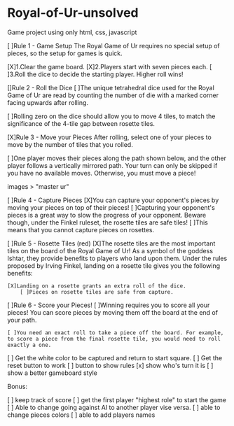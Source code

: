 # Royal-of-Ur-unsolved

Game project using only html, css, javascript

[ ]Rule 1 - Game Setup
The Royal Game of Ur requires no special setup of pieces, so the setup for games is quick.

[X]1.Clear the game board.
[X]2.Players start with seven pieces each.
[ ]3.Roll the dice to decide the starting player. Higher roll wins!

[]Rule 2 - Roll the Dice
[ ]The unique tetrahedral dice used for the Royal Game of Ur are read by counting the number of die with a marked corner facing upwards after rolling.

[ ]Rolling zero on the dice should allow you to move 4 tiles, to match the significance of the 4-tile gap between rosette tiles.

[X]Rule 3 - Move your Pieces
After rolling, select one of your pieces to move by the number of tiles that you rolled.

[ ]One player moves their pieces along the path shown below, and the other player follows a vertically mirrored path. Your turn can only be skipped if you have no available moves. Otherwise, you must move a piece!

images > "master ur"

[ ]Rule 4 - Capture Pieces
[X]You can capture your opponent's pieces by moving your pieces on top of their pieces!
[ ]Capturing your opponent's pieces is a great way to slow the progress of your opponent. Beware though, under the Finkel ruleset, the rosette tiles are safe tiles!
[ ]This means that you cannot capture pieces on rosettes.

[ ]Rule 5 - Rosette Tiles (red)
[X]The rosette tiles are the most important tiles on the board of the Royal Game of Ur! As a symbol of the goddess Ishtar, they provide benefits to players who land upon them. Under the rules proposed by Irving Finkel, landing on a rosette tile gives you the following benefits:

    [X]Landing on a rosette grants an extra roll of the dice.
        [ ]Pieces on rosette tiles are safe from capture.

[ ]Rule 6 - Score your Pieces!
[ ]Winning requires you to score all your pieces! You can score pieces by moving them off the board at the end of your path.

    [ ]You need an exact roll to take a piece off the board. For example, to score a piece from the final rosette tile, you would need to roll exactly a one.

[ ] Get the white color to be captured and return to start square.
[ ] Get the reset button to work
[ ] button to show rules
[x] show who's turn it is
[ ] show a better gameboard style

Bonus:

[ ] keep track of score
[ ] get the first player "highest role" to start the game
[ ] Able to change going against AI to another player vise versa.
[ ] able to change pieces colors
[ ] able to add players names
